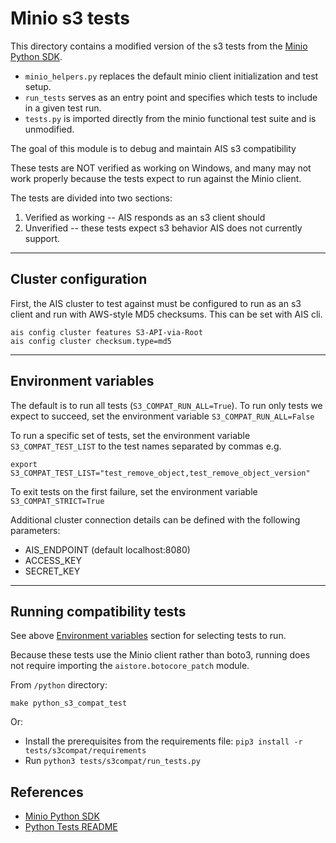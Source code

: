# Minio s3 tests

This directory contains a modified version of the s3 tests from the [Minio Python SDK](https://github.com/minio/minio-py). 
* `minio_helpers.py` replaces the default minio client initialization and test setup.
* `run_tests` serves as an entry point and specifies which tests to include in a given test run. 
* `tests.py` is imported directly from the minio functional test suite and is unmodified.

The goal of this module is to debug and maintain AIS s3 compatibility

These tests are NOT verified as working on Windows, and many may not work properly because the tests expect to run 
against the Minio client. 

The tests are divided into two sections:
1. Verified as working -- AIS responds as an s3 client should
2. Unverified -- these tests expect s3 behavior AIS does not currently support.

---

## Cluster configuration

First, the AIS cluster to test against must be configured to run as an s3 client and run with AWS-style MD5 checksums.
This can be set with AIS cli. 

    ais config cluster features S3-API-via-Root
    ais config cluster checksum.type=md5

---

## Environment variables

The default is to run all tests (`S3_COMPAT_RUN_ALL=True`). 
To run only tests we expect to succeed, set the environment variable `S3_COMPAT_RUN_ALL=False` 

To run a specific set of tests, set the environment variable `S3_COMPAT_TEST_LIST` to the test names separated by commas 
e.g.

    export S3_COMPAT_TEST_LIST="test_remove_object,test_remove_object_version"

To exit tests on the first failure, set the environment variable `S3_COMPAT_STRICT=True`

Additional cluster connection details can be defined with the following parameters:
* AIS_ENDPOINT (default localhost:8080)
* ACCESS_KEY
* SECRET_KEY

---

## Running compatibility tests 
See above [Environment variables](#environment-variables) section for selecting tests to run.

Because these tests use the Minio client rather than boto3, running does not require importing the
`aistore.botocore_patch` module. 


From `/python` directory:

    make python_s3_compat_test

Or: 
- Install the prerequisites from the requirements file: `pip3 install -r tests/s3compat/requirements`
- Run `python3 tests/s3compat/run_tests.py`


## References

* [Minio Python SDK](https://github.com/minio/minio-py)
* [Python Tests README](https://github.com/NVIDIA/aistore/tree/main/python/tests/README.md)
